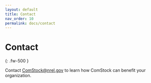 ```yaml
---
layout: default
title: Contact
nav_order: 10
permalink: docs/contact
---
```


# Contact
{: .fw-500 }

Contact [ComStock@nrel.gov](mailto:ComStock@nrel.gov) to learn how ComStock can benefit your organization.